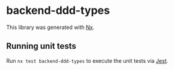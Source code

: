 # backend-ddd-types

This library was generated with [Nx](https://nx.dev).

## Running unit tests

Run `nx test backend-ddd-types` to execute the unit tests via [Jest](https://jestjs.io).
